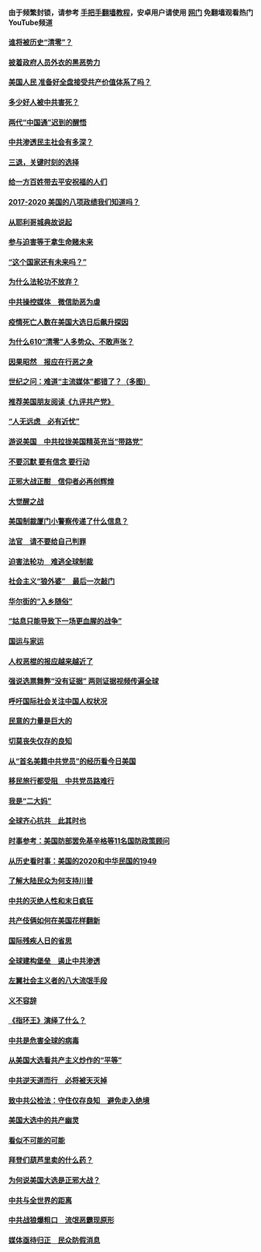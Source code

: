 #### 由于频繁封锁，请参考 [手把手翻墙教程](https://github.com/gfw-breaker/guides/wiki/)，安卓用户请使用 [网门](https://github.com/gfw-breaker/nogfw/blob/master/dl.md?t=01221600) 免翻墙观看热门YouTube频道 

#### [谁将被历史“清零”？](../pages/73/417485.md?t=01221600) 

#### [披着政府人员外衣的黑恶势力](../pages/73/417442.md?t=01221600) 

#### [美国人民 准备好全盘接受共产价值体系了吗？](../pages/73/417491.md?t=01221600) 

#### [多少好人被中共害死？](../pages/73/417144.md?t=01221600) 

#### [两代“中国通”迟到的醒悟](../pages/73/417064.md?t=01221600) 

#### [中共渗透民主社会有多深？](../pages/73/417063.md?t=01221600) 

#### [三退，关键时刻的选择](../pages/73/416969.md?t=01221600) 

#### [给一方百姓带去平安祝福的人们](../pages/73/416941.md?t=01221600) 

#### [2017-2020  美国的八项政绩我们知道吗？](../pages/73/416968.md?t=01221600) 

#### [从耶利哥城典故说起](../pages/73/416892.md?t=01221600) 

#### [参与迫害等于拿生命赌未来](../pages/73/416856.md?t=01221600) 

#### [“这个国家还有未来吗？”](../pages/73/416852.md?t=01221600) 

#### [为什么法轮功不放弃？](../pages/73/416864.md?t=01221600) 

#### [中共操控媒体　微信助恶为虐](../pages/73/416724.md?t=01221600) 

#### [疫情死亡人数在美国大选日后飙升探因](../pages/73/416606.md?t=01221600) 

#### [为什么610“清零”人多势众、不敢声张？](../pages/73/416632.md?t=01221600) 

#### [因果昭然　报应在行恶之身](../pages/73/416582.md?t=01221600) 

#### [世纪之问：难道“主流媒体”都错了？（多图）](../pages/73/416571.md?t=01221600) 

#### [推荐美国朋友阅读《九评共产党》](../pages/73/416510.md?t=01221600) 

#### [“人无远虑　必有近忧”](../pages/73/416513.md?t=01221600) 

#### [游说美国　中共拉拢美国精英充当“带路党”](../pages/73/416529.md?t=01221600) 

#### [不要沉默 要有信念 要行动](../pages/73/416457.md?t=01221600) 

#### [正邪大战正酣　信仰者必再创辉煌](../pages/73/416433.md?t=01221600) 

#### [大觉醒之战](../pages/73/416456.md?t=01221600) 

#### [美国制裁厦门小警察传递了什么信息？](../pages/73/416432.md?t=01221600) 

#### [法官　请不要给自己判罪](../pages/73/416379.md?t=01221600) 

#### [迫害法轮功　难逃全球制裁](../pages/73/416380.md?t=01221600) 

#### [社会主义“狼外婆”　最后一次敲门](../pages/73/416394.md?t=01221600) 

#### [华尔街的“入乡随俗”](../pages/73/416395.md?t=01221600) 

#### [“姑息只能导致下一场更血腥的战争”](../pages/73/416223.md?t=01221600) 

#### [国运与家运](../pages/73/416224.md?t=01221600) 

#### [人权恶棍的报应越来越近了](../pages/73/416276.md?t=01221600) 

#### [强说选票舞弊“没有证据” 两则证据视频传遍全球](../pages/73/416227.md?t=01221600) 

#### [呼吁国际社会关注中国人权状况](../pages/73/416135.md?t=01221600) 

#### [民意的力量是巨大的](../pages/73/416222.md?t=01221600) 

#### [切莫丧失仅存的良知](../pages/73/416134.md?t=01221600) 

#### [从“首名美籍中共党员”的经历看今日美国](../pages/73/416114.md?t=01221600) 

#### [移民旅行都受阻　中共党员路难行](../pages/73/416033.md?t=01221600) 

#### [我是“二大妈”](../pages/73/415529.md?t=01221600) 

#### [全球齐心抗共　此其时也](../pages/73/415989.md?t=01221600) 

#### [时事参考：美国防部罢免基辛格等11名国防政策顾问](../pages/73/415970.md?t=01221600) 

#### [从历史看时事：美国的2020和中华民国的1949](../pages/73/415949.md?t=01221600) 

#### [了解大陆民众为何支持川普](../pages/73/415950.md?t=01221600) 

#### [中共的灭绝人性和末日疯狂](../pages/73/415944.md?t=01221600) 

#### [共产伎俩如何在美国花样翻新](../pages/73/415908.md?t=01221600) 

#### [国际残疾人日的省思](../pages/73/415849.md?t=01221600) 

#### [全球建构堡垒　遏止中共渗透](../pages/73/415850.md?t=01221600) 

#### [左翼社会主义者的八大流氓手段](../pages/73/415802.md?t=01221600) 

#### [义不容辞](../pages/73/415807.md?t=01221600) 

#### [《指环王》演绎了什么？](../pages/73/415739.md?t=01221600) 

#### [中共是危害全球的病毒](../pages/73/415569.md?t=01221600) 

#### [从美国大选看共产主义炒作的“平等”](../pages/73/415654.md?t=01221600) 

#### [中共逆天道而行　必将被天灭掉](../pages/73/415626.md?t=01221600) 

#### [致中共公检法：守住仅存良知　避免走入绝境](../pages/73/415627.md?t=01221600) 

#### [美国大选中的共产幽灵](../pages/73/415618.md?t=01221600) 

#### [看似不可能的可能](../pages/73/415619.md?t=01221600) 

#### [拜登们葫芦里卖的什么药？](../pages/73/415531.md?t=01221600) 

#### [为何说美国大选是正邪大战？](../pages/73/415530.md?t=01221600) 

#### [中共与全世界的距离](../pages/73/415435.md?t=01221600) 

#### [中共战狼爆粗口　流氓恶霸现原形](../pages/73/415426.md?t=01221600) 

#### [媒体亟待归正　民众防假消息](../pages/73/415402.md?t=01221600) 

